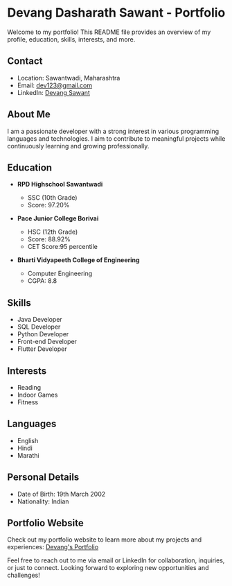 # Devang Dasharath Sawant - Portfolio

Welcome to my portfolio! This README file provides an overview of my profile, education, skills, interests, and more.

## Contact

- Location: Sawantwadi, Maharashtra
- Email: dev123@gmail.com
- LinkedIn: [Devang Sawant](https://www.linkedin.com/in/devang-sawant-6a0011245)

## About Me

I am a passionate developer with a strong interest in various programming languages and technologies. I aim to contribute to meaningful projects while continuously learning and growing professionally.

## Education

- **RPD Highschool Sawantwadi**
  - SSC (10th Grade)
  - Score: 97.20%

- **Pace Junior College Borivai**
  - HSC (12th Grade)
  - Score: 88.92%
  - CET Score:95 percentile

- **Bharti Vidyapeeth College of Engineering**
  - Computer Engineering
  - CGPA: 8.8

## Skills

- Java Developer
- SQL Developer
- Python Developer
- Front-end Developer
- Flutter Developer

## Interests

- Reading
- Indoor Games
- Fitness

## Languages

- English
- Hindi
- Marathi

## Personal Details

- Date of Birth: 19th March 2002
- Nationality: Indian

## Portfolio Website

Check out my portfolio website to learn more about my projects and experiences: [Devang's Portfolio](https://www.yourportfolio.com)

Feel free to reach out to me via email or LinkedIn for collaboration, inquiries, or just to connect. Looking forward to exploring new opportunities and challenges!
